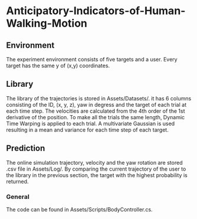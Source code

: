 # Anticipatory-Indicators-of-Human-Walking-Motion

## Environment
The experiment environment consists of five targets and a user. Every target has the same y of (x,y) coordinates.

## Library
The library of the trajectories is stored in Assets/Datasets/. it has 6 columns consisting of the ID, (x, y, z), yaw in degress and the target of each trial at each time step.
The velocities are calculated from the 4th order of the 1st derivative of the position. To make all the trials the same length, Dynamic Time Warping is applied to each trial. 
A multivariate Gaussian is used resulting in a mean and variance for each time step of each target.

## Prediction
The online simulation trajectory, velocity and the yaw rotation are stored .csv file in Assets/Log/.
By comparing the current trajectory of the user to the library in the previous section, the target with the highest probability is returned.

### General
The code can be found in Assets/Scripts/BodyController.cs.

